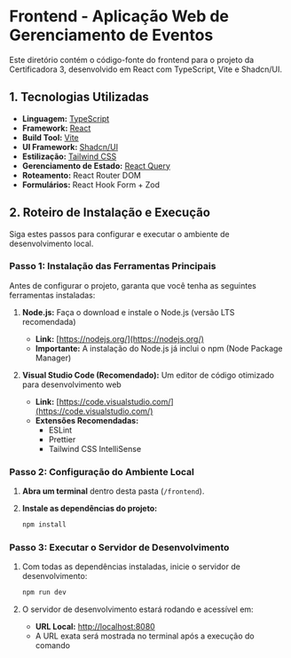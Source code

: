 # Frontend - Aplicação Web de Gerenciamento de Eventos

Este diretório contém o código-fonte do frontend para o projeto da Certificadora 3, desenvolvido em React com TypeScript, Vite e Shadcn/UI.

## 1. Tecnologias Utilizadas

* **Linguagem:** [TypeScript](https://www.typescriptlang.org/)
* **Framework:** [React](https://react.dev/)
* **Build Tool:** [Vite](https://vitejs.dev/)
* **UI Framework:** [Shadcn/UI](https://ui.shadcn.com/)
* **Estilização:** [Tailwind CSS](https://tailwindcss.com/)
* **Gerenciamento de Estado:** [React Query](https://tanstack.com/query/latest)
* **Roteamento:** React Router DOM
* **Formulários:** React Hook Form + Zod

## 2. Roteiro de Instalação e Execução

Siga estes passos para configurar e executar o ambiente de desenvolvimento local.

### Passo 1: Instalação das Ferramentas Principais

Antes de configurar o projeto, garanta que você tenha as seguintes ferramentas instaladas:

1. **Node.js:** Faça o download e instale o Node.js (versão LTS recomendada)
   * **Link:** [https://nodejs.org/](https://nodejs.org/)
   * **Importante:** A instalação do Node.js já inclui o npm (Node Package Manager)

2. **Visual Studio Code (Recomendado):** Um editor de código otimizado para desenvolvimento web
   * **Link:** [https://code.visualstudio.com/](https://code.visualstudio.com/)
   * **Extensões Recomendadas:**
     * ESLint
     * Prettier
     * Tailwind CSS IntelliSense

### Passo 2: Configuração do Ambiente Local

1. **Abra um terminal** dentro desta pasta (`/frontend`).

2. **Instale as dependências do projeto:**
   ```bash
   npm install
   ```

### Passo 3: Executar o Servidor de Desenvolvimento

1. Com todas as dependências instaladas, inicie o servidor de desenvolvimento:
   ```bash
   npm run dev
   ```

2. O servidor de desenvolvimento estará rodando e acessível em:
   * **URL Local:** [http://localhost:8080](http://localhost:8080)
   * A URL exata será mostrada no terminal após a execução do comando

